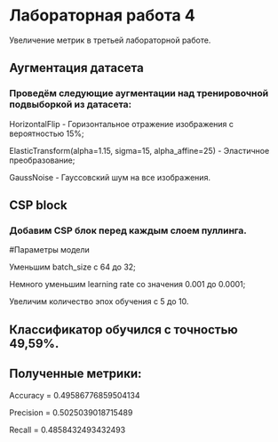 # Лабораторная работа 4
Увеличение метрик в третьей лабораторной работе.

## Аугментация датасета

### Проведём следующие аугментации над тренировочной подвыборкой из датасета:

HorizontalFlip - Горизонтальное отражение изображения с вероятностью 15%;

ElasticTransform(alpha=1.15, sigma=15, alpha_affine=25) - Эластичное преобразование;

GaussNoise - Гауссовский шум на все изображения.

## CSP block

### Добавим CSP блок перед каждым слоем пуллинга.

#Параметры модели

Уменьшим batch_size с 64 до 32;

Немного уменьшим learning rate со значения 0.001 до 0.0001;

Увеличим количество эпох обучения с 5 до 10.

## Классификатор обучился с точностью 49,59%.


## Полученные метрики:

Accuracy = 0.49586776859504134

Precision = 0.5025039018715489

Recall = 0.4858432493432493
